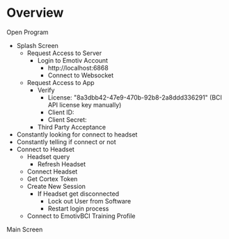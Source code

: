 # Overview 

Open Program
  * Splash Screen
    * Request Access to Server
        * Login to Emotiv Account 
            * http://localhost:6868
            * Connect to Websocket
    * Request Access to App
      * Verify 
          * License: "8a3dbb42-47e9-470b-92b8-2a8ddd336291" (BCI API license key manually)
          * Client ID: 
          * Client Secret: 
      * Third Party Acceptance 
  * Constantly looking for connect to headset
  * Constantly telling if connect or not
  * Connect to Headset
      * Headset query
         * Refresh Headset
      * Connect Headset
      * Get Cortex Token
      * Create New Session
          * If Headset get disconnected
              * Lock out User from Software
              * Restart login process
      * Connect to EmotivBCI Training Profile
      
Main Screen


